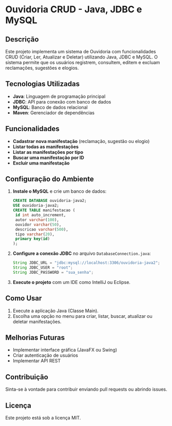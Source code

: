 # Ouvidoria CRUD - Java, JDBC e MySQL

## Descrição
Este projeto implementa um sistema de Ouvidoria com funcionalidades CRUD (Criar, Ler, Atualizar e Deletar) utilizando Java, JDBC e MySQL. O sistema permite que os usuários registrem, consultem, editem e excluam reclamações, sugestões e elogios.

## Tecnologias Utilizadas
- **Java**: Linguagem de programação principal
- **JDBC**: API para conexão com banco de dados
- **MySQL**: Banco de dados relacional
- **Maven**: Gerenciador de dependências

## Funcionalidades
- **Cadastrar nova manifestação** (reclamação, sugestão ou elogio)
- **Listar todas as manifestações**
- **Listar as manifestações por tipo**
- **Buscar uma manifestação por ID**
- **Excluir uma manifestação**

## Configuração do Ambiente
1. **Instale o MySQL** e crie um banco de dados:
   ```sql
   CREATE DATABASE ouvidoria-java2;
   USE ouvidoria-java2;
   CREATE TABLE manifestacao (
    id int auto_increment,
    autor varchar(100),
    ouvidor varchar(50),
    descricao varchar(500),
    tipo varchar(20),
    primary key(id)
   );
   ```

2. **Configure a conexão JDBC** no arquivo `DatabaseConnection.java`:
   ```java
   String JDBC_URL = "jdbc:mysql://localhost:3306/ouvidoria-java2";
   String JDBC_USER = "root";
   String JDBC_PASSWORD = "sua_senha";
   ```

3. **Execute o projeto** com um IDE como IntelliJ ou Eclipse.

## Como Usar
1. Execute a aplicação Java (Classe Main).
2. Escolha uma opção no menu para criar, listar, buscar, atualizar ou deletar manifestações.

## Melhorias Futuras
- Implementar interface gráfica (JavaFX ou Swing)
- Criar autenticação de usuários
- Implementar API REST

## Contribuição
Sinta-se à vontade para contribuir enviando pull requests ou abrindo issues.

## Licença
Este projeto está sob a licença MIT.
